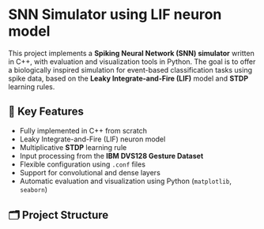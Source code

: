 # SNN Simulator using LIF neuron model

This project implements a **Spiking Neural Network (SNN) simulator** written in C++, with evaluation and visualization tools in Python. The goal is to offer a biologically inspired simulation for event-based classification tasks using spike data, based on the **Leaky Integrate-and-Fire (LIF)** model and **STDP** learning rules.

## 🚀 Key Features

- Fully implemented in C++ from scratch
- Leaky Integrate-and-Fire (LIF) neuron model
- Multiplicative **STDP** learning rule
- Input processing from the **IBM DVS128 Gesture Dataset**
- Flexible configuration using `.conf` files
- Support for convolutional and dense layers
- Automatic evaluation and visualization using Python (`matplotlib`, `seaborn`)

## 🗂 Project Structure
